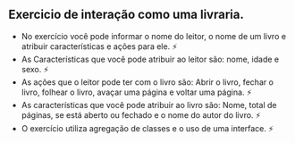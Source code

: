 ## Exercicio de interação como uma livraria.

- No exercício você pode informar o nome do leitor, o nome de um livro e atribuir características e ações para ele. :zap:
- As Características que você pode atribuir ao leitor são: nome, idade e sexo. :zap:
- As ações que o leitor pode ter com o livro são: Abrir o livro, fechar o livro, folhear o livro, avaçar uma página e voltar uma página. :zap:
- As características que você pode atribuir ao livro são: Nome, total de páginas, se está aberto ou fechado e o nome do autor do livro. :zap:
- O exercício utiliza agregação de classes e o uso de uma interface. :zap:

